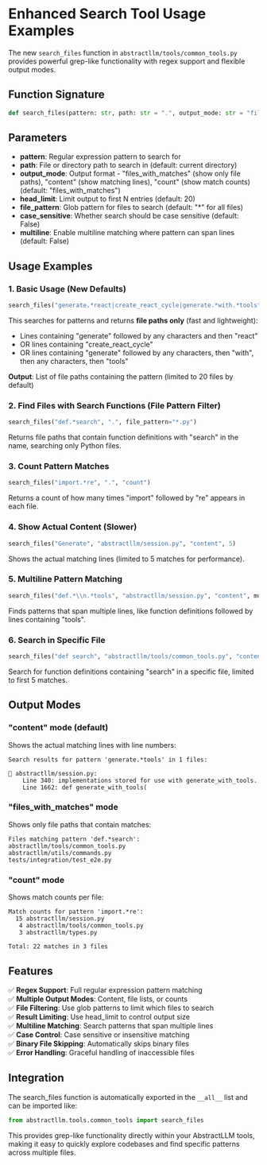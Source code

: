 # Enhanced Search Tool Usage Examples

The new `search_files` function in `abstractllm/tools/common_tools.py` provides powerful grep-like functionality with regex support and flexible output modes.

## Function Signature

```python
def search_files(pattern: str, path: str = ".", output_mode: str = "files_with_matches", head_limit: Optional[int] = 20, file_pattern: str = "*", case_sensitive: bool = False, multiline: bool = False) -> str
```

## Parameters

- **pattern**: Regular expression pattern to search for
- **path**: File or directory path to search in (default: current directory)
- **output_mode**: Output format - "files_with_matches" (show only file paths), "content" (show matching lines), "count" (show match counts) (default: "files_with_matches")
- **head_limit**: Limit output to first N entries (default: 20)
- **file_pattern**: Glob pattern for files to search (default: "*" for all files)
- **case_sensitive**: Whether search should be case sensitive (default: False)
- **multiline**: Enable multiline matching where pattern can span lines (default: False)

## Usage Examples

### 1. Basic Usage (New Defaults)
```python
search_files("generate.*react|create_react_cycle|generate.*with.*tools", "abstractllm/session.py")
```

This searches for patterns and returns **file paths only** (fast and lightweight):
- Lines containing "generate" followed by any characters and then "react"
- OR lines containing "create_react_cycle"  
- OR lines containing "generate" followed by any characters, then "with", then any characters, then "tools"

**Output**: List of file paths containing the pattern (limited to 20 files by default)

### 2. Find Files with Search Functions (File Pattern Filter)
```python
search_files("def.*search", ".", file_pattern="*.py")
```

Returns file paths that contain function definitions with "search" in the name, searching only Python files.

### 3. Count Pattern Matches
```python
search_files("import.*re", ".", "count")
```

Returns a count of how many times "import" followed by "re" appears in each file.

### 4. Show Actual Content (Slower)
```python
search_files("Generate", "abstractllm/session.py", "content", 5)
```

Shows the actual matching lines (limited to 5 matches for performance).

### 5. Multiline Pattern Matching
```python
search_files("def.*\\n.*tools", "abstractllm/session.py", "content", multiline=True)
```

Finds patterns that span multiple lines, like function definitions followed by lines containing "tools".

### 6. Search in Specific File
```python
search_files("def search", "abstractllm/tools/common_tools.py", "content", 5)
```

Search for function definitions containing "search" in a specific file, limited to first 5 matches.

## Output Modes

### "content" mode (default)
Shows the actual matching lines with line numbers:
```
Search results for pattern 'generate.*tools' in 1 files:

📄 abstractllm/session.py:
    Line 340: implementations stored for use with generate_with_tools.
    Line 1662: def generate_with_tools(
```

### "files_with_matches" mode
Shows only file paths that contain matches:
```
Files matching pattern 'def.*search':
abstractllm/tools/common_tools.py
abstractllm/utils/commands.py
tests/integration/test_e2e.py
```

### "count" mode
Shows match counts per file:
```
Match counts for pattern 'import.*re':
  15 abstractllm/session.py
   4 abstractllm/tools/common_tools.py
   3 abstractllm/types.py

Total: 22 matches in 3 files
```

## Features

✅ **Regex Support**: Full regular expression pattern matching  
✅ **Multiple Output Modes**: Content, file lists, or counts  
✅ **File Filtering**: Use glob patterns to limit which files to search  
✅ **Result Limiting**: Use head_limit to control output size  
✅ **Multiline Matching**: Search patterns that span multiple lines  
✅ **Case Control**: Case sensitive or insensitive matching  
✅ **Binary File Skipping**: Automatically skips binary files  
✅ **Error Handling**: Graceful handling of inaccessible files  

## Integration

The search_files function is automatically exported in the `__all__` list and can be imported like:

```python
from abstractllm.tools.common_tools import search_files
```

This provides grep-like functionality directly within your AbstractLLM tools, making it easy to quickly explore codebases and find specific patterns across multiple files.
